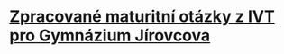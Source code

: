 # [Zpracované maturitní otázky z IVT pro Gymnázium Jírovcova](https://sykdan.github.io/GYMJI-IVT-Otazky/#index.md)
